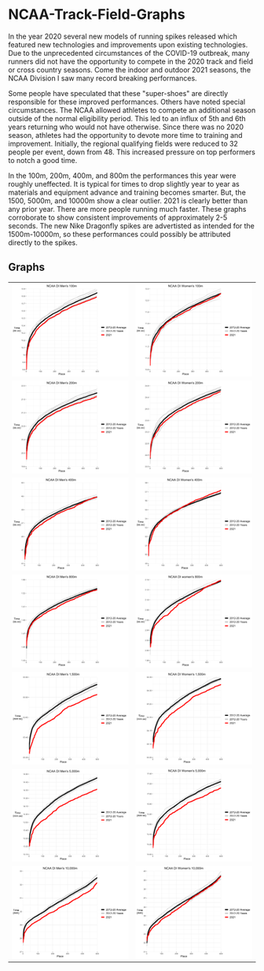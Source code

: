 # NCAA-Track-Field-Graphs

In the year 2020 several new models of running spikes released which featured new technologies and 
improvements upon existing technologies. Due to the unprecedented circumstances of the COVID-19 outbreak,
many runners did not have the opportunity to compete in the 2020 track and field or cross country seasons.
Come the indoor and outdoor 2021 seasons, the NCAA Division I saw many record breaking performances.

Some people have speculated that these "super-shoes" are directly responsible for these improved performances.
Others have noted special circumstances. The NCAA allowed athletes to compete an additional season outside of 
the normal eligibility period. This led to an influx of 5th and 6th years returning who would not have otherwise.
Since there was no 2020 season, athletes had the opportunity to devote more time to training and improvement.
Initially, the regional qualifying fields were reduced to 32 people per event, down from 48. This increased pressure
on top performers to notch a good time. 

In the 100m, 200m, 400m, and 800m the performances this year were roughly uneffected. 
It is typical for times to drop slightly year to year as materials and equipment advance and training becomes smarter.
But, the 1500, 5000m, and 10000m show a clear outlier. 2021 is clearly better than any prior year. There are more people running much faster. 
These graphs corroborate to show consistent improvements of approximately 2-5 seconds. The new Nike Dragonfly
spikes are advertisted as intended for the 1500m-10000m, so these performances could possibly be attributed 
directly to the spikes.

## Graphs
| | |
| --- | --- |
![Men's 100m](/Images/m100.svg) | ![Women's 200m](/Images/w100.svg)
![Men's 200m](/Images/m200.svg) | ![Women's 100m](/Images/w200.svg)
![Men's 400m](/Images/m400.svg) | ![Women's 400m](/Images/w400.svg)
![Men's 800m](/Images/m800.svg) | ![Women's 800m](/Images/w800.svg)
![Men's 1,500m](/Images/m1500.svg) | ![Women's 1,500m](/Images/w1500.svg)
![Men's 5,000m](/Images/m5000.svg) | ![Women's 5,000m](/Images/w5000.svg)
![Men's 10,000m](/Images/m10000.svg) | ![Women's 10,000m](/Images/w10000.svg)
